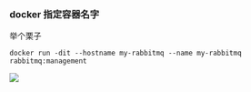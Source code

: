 ### docker 指定容器名字
举个栗子
```shell
docker run -dit --hostname my-rabbitmq --name my-rabbitmq rabbitmq:management
```
![](assets/003/20180808-81053f12.png)  
